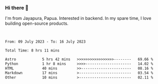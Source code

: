 ### Hi there 👋

I'm from Jayapura, Papua. Interested in backend. In my spare time, I love building open-source products.

<br>

 
 <!--START_SECTION:waka-->

```txt
From: 09 July 2023 - To: 16 July 2023

Total Time: 8 hrs 11 mins

Astro            5 hrs 42 mins   >>>>>>>>>>>>>>>>>--------   69.66 %
Python           1 hr 8 mins     >>>>---------------------   14.02 %
HTML             40 mins         >>-----------------------   08.16 %
Markdown         17 mins         >------------------------   03.54 %
Other            10 mins         >------------------------   02.11 %
```

<!--END_SECTION:waka-->
